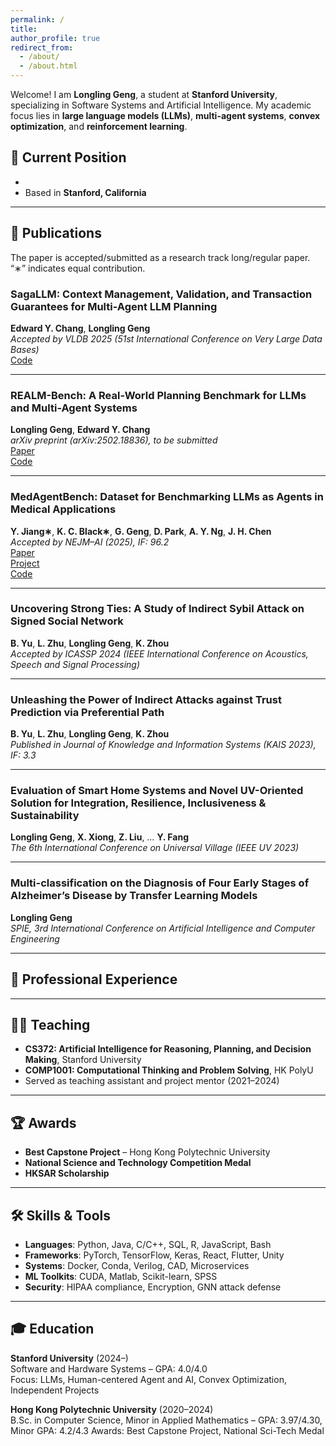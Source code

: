 ```yaml
---
permalink: /
title: 
author_profile: true
redirect_from: 
  - /about/
  - /about.html
---
```


Welcome! I am **Longling Geng**, a student at **Stanford University**, specializing in Software Systems and Artificial Intelligence. My academic focus lies in **large language models (LLMs)**, **multi-agent systems**, **convex optimization**, and **reinforcement learning**.

## 📍 Current Position

- <!-- **Research Assistant**, Stanford OVAL Lab, Stanford InfoLab, Prof. Mert's Group, Hazy Research, and Stanford ML Group. -->
- Based in **Stanford, California**

---

## 📄 Publications  
The paper is accepted/submitted as a research track long/regular paper. “∗” indicates equal contribution.

### SagaLLM: Context Management, Validation, and Transaction Guarantees for Multi-Agent LLM Planning  
**Edward Y. Chang**, **Longling Geng**  
*Accepted by VLDB 2025 (51st International Conference on Very Large Data Bases)*  
[Code](https://github.com/genglongling/SagaLLM)

---

### REALM-Bench: A Real-World Planning Benchmark for LLMs and Multi-Agent Systems  
**Longling Geng**, **Edward Y. Chang**  
*arXiv preprint (arXiv:2502.18836), to be submitted*  
[Paper](https://doi.org/10.48550/arXiv.2502.18836)  
[Code](https://github.com/genglongling/REALM-Bench)

---

### MedAgentBench: Dataset for Benchmarking LLMs as Agents in Medical Applications  
**Y. Jiang∗**, **K. C. Black∗**, **G. Geng**, **D. Park**, **A. Y. Ng**, **J. H. Chen**  
*Accepted by NEJM–AI (2025), IF: 96.2*  
[Paper](https://doi.org/10.48550/arXiv.2501.14654)  
[Project](https://stanfordmlgroup.github.io/projects/medagentbench/)  
[Code](https://github.com/stanfordmlgroup/MedAgentBench)

---

### Uncovering Strong Ties: A Study of Indirect Sybil Attack on Signed Social Network  
**B. Yu**, **L. Zhu**, **Longling Geng**, **K. Zhou**  
*Accepted by ICASSP 2024 (IEEE International Conference on Acoustics, Speech and Signal Processing)*

---

### Unleashing the Power of Indirect Attacks against Trust Prediction via Preferential Path  
**B. Yu**, **L. Zhu**, **Longling Geng**, **K. Zhou**  
*Published in Journal of Knowledge and Information Systems (KAIS 2023), IF: 3.3*

---

### Evaluation of Smart Home Systems and Novel UV-Oriented Solution for Integration, Resilience, Inclusiveness & Sustainability  
**Longling Geng**, **X. Xiong**, **Z. Liu**, … **Y. Fang**  
*The 6th International Conference on Universal Village (IEEE UV 2023)*

---

### Multi-classification on the Diagnosis of Four Early Stages of Alzheimer’s Disease by Transfer Learning Models  
**Longling Geng**  
*SPIE, 3rd International Conference on Artificial Intelligence and Computer Engineering*


---

## 💼 Professional Experience

---

## 🧑‍🏫 Teaching

- **CS372: Artificial Intelligence for Reasoning, Planning, and Decision Making**, Stanford University
- **COMP1001: Computational Thinking and Problem Solving**, HK PolyU  
- Served as teaching assistant and project mentor (2021–2024)

---

## 🏆 Awards

- **Best Capstone Project** – Hong Kong Polytechnic University  
- **National Science and Technology Competition Medal**  
- **HKSAR Scholarship**

---

## 🛠 Skills & Tools

- **Languages**: Python, Java, C/C++, SQL, R, JavaScript, Bash
- **Frameworks**: PyTorch, TensorFlow, Keras, React, Flutter, Unity
- **Systems**: Docker, Conda, Verilog, CAD, Microservices
- **ML Toolkits**: CUDA, Matlab, Scikit-learn, SPSS
- **Security**: HIPAA compliance, Encryption, GNN attack defense

---

## 🎓 Education

**Stanford University** (2024–)  
Software and Hardware Systems – GPA: 4.0/4.0  
Focus: LLMs, Human-centered Agent and AI, Convex Optimization, Independent Projects

**Hong Kong Polytechnic University** (2020–2024)  
B.Sc. in Computer Science, Minor in Applied Mathematics – GPA: 3.97/4.30, Minor GPA: 4.2/4.3
Awards: Best Capstone Project, National Sci-Tech Medal


